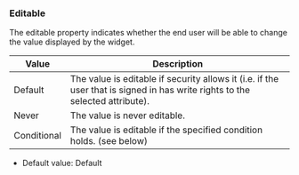 ### Editable

The editable property indicates whether the end user will be able to change the value displayed by the widget.

| Value | Description |
| --- | --- |
| Default | The value is editable if security allows it (i.e. if the user that is signed in has write rights to the selected attribute). |
| Never | The value is never editable. |
| Conditional | The value is editable if the specified condition holds. (see below) |

* Default value: Default
